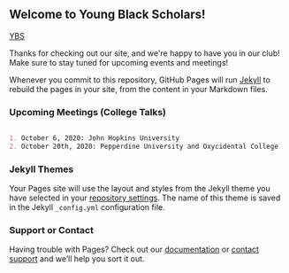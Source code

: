 ## Welcome to Young Black Scholars!
 [YBS](file:///home/chronos/u-b385d52a028231d956148779a63e20ad634fd447/MyFiles/Downloads/YBS%20Group%20Photo.png)
<style>
h1 {color: blue;}
</style>
Thanks for checking out our site, and we're happy to have you in our club! Make sure to stay tuned for upcoming events and meetings!

Whenever you commit to this repository, GitHub Pages will run [Jekyll](https://jekyllrb.com/) to rebuild the pages in your site, from the content in your Markdown files.

### Upcoming Meetings (College Talks)

```markdown

1. October 6, 2020: John Hopkins University
2. October 20th, 2020: Pepperdine University and Oxycidental College

```

### Jekyll Themes

Your Pages site will use the layout and styles from the Jekyll theme you have selected in your [repository settings](https://github.com/PrinceOsaji/WHS-Young-Black-Scholars-YBS-/settings). The name of this theme is saved in the Jekyll `_config.yml` configuration file.

### Support or Contact

Having trouble with Pages? Check out our [documentation](https://docs.github.com/categories/github-pages-basics/) or [contact support](https://github.com/contact) and we’ll help you sort it out.
